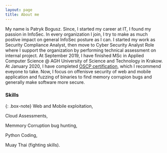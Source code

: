 ```yaml
---
layout: page
title: About me
---
```


My name is Patryk Bogusz. Since, I started my career at IT, I found my passion in InfoSec. In every organization I join, I try to make as much postive impact on general InfoSec posture as I can.
I started my work as Security Compliance Analyst, then move to Cyber Security Analyst Role where I support the organization by performing technical assessment on internal project.
At September 2019, I have finished MSc in Applied Computer Science @ AGH University of Science and Technology in Krakow. At January 2020, I have completed [OSCP certification](https://www.offensive-security.com/pwk-oscp/), which I recommend eveyone to take.
Now, I focus on offenisve security of web and mobile application and fuzzing of binaries to find memory corrupion bugs and generally make software more secure.


### Skills

{: .box-note}
Web and Mobile exploitation,

Cloud Assessments,

Memmory Corruption bug hunting,

Python Coding,

Muay Thai (fighting skills).
